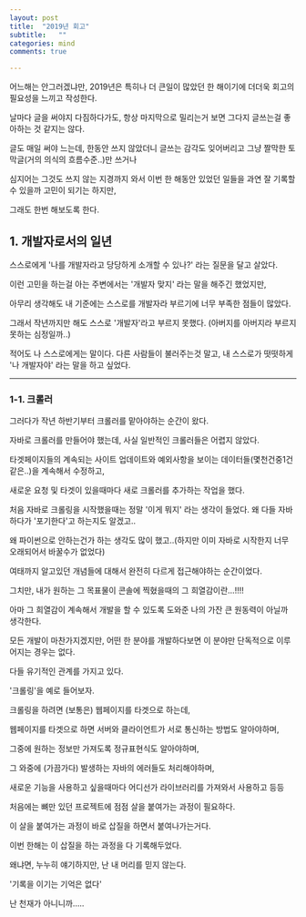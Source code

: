 ```yaml
---
layout: post
title:  "2019년 회고"
subtitle:   ""
categories: mind
comments: true

---
```




어느해는 안그러겠냐만, 2019년은 특히나 더 큰일이 많았던 한 해이기에 더더욱 회고의 필요성을 느끼고 작성한다.

날마다 글을 써야지 다짐하다가도, 항상 마지막으로 밀리는거 보면 그다지 글쓰는걸 좋아하는 것 같지는 않다.

글도 매일 써야 느는데, 한동안 쓰지 않았더니 글쓰는 감각도 잊어버리고 그냥 짤막한 토막글(거의 의식의 흐름수준..)만 쓰거나 

심지어는 그것도 쓰지 않는 지경까지 와서 이번 한 해동안 있었던 일들을 과연 잘 기록할 수 있을까 고민이 되기는 하지만, 

그래도 한번 해보도록 한다.



## 1. 개발자로서의 일년

스스로에게 '나를 개발자라고 당당하게 소개할 수 있나?' 라는 질문을 달고 살았다. 

이런 고민을 하는걸 아는 주변에서는 '개발자 맞지' 라는 말을 해주긴 했었지만, 

아무리 생각해도 내 기준에는 스스로를 개발자라 부르기에 너무 부족한 점들이 많았다.

그래서 작년까지만 해도 스스로 '개발자'라고 부르지 못했다. (아버지를 아버지라 부르지 못하는 심정일까..)

적어도 나 스스로에게는 말이다. 다른 사람들이 불러주는것 말고, 내 스스로가 떳떳하게 '나 개발자야' 라는 말을 하고 싶었다.



---

### 1-1. 크롤러

그러다가 작년 하반기부터 크롤러를 맡아야하는 순간이 왔다. 

자바로 크롤러를 만들어야 했는데, 사실 일반적인 크롤러들은 어렵지 않았다.

타겟페이지들의 계속되는 사이트 업데이트와 예외사항을 보이는 데이터들(몇천건중1건 같은..)을 계속해서 수정하고, 

새로운 요청 및 타겟이 있을때마다 새로 크롤러를 추가하는 작업을 했다.

처음 자바로 크롤링을 시작했을때는 정말 '이게 뭐지' 라는 생각이 들었다. 왜 다들 자바 하다가 '포기한다'고 하는지도 알겠고..

왜 파이썬으로 안하는건가 하는 생각도 많이 했고..(하지만 이미 자바로 시작한지 너무 오래되어서 바꿀수가 없었다)

여태까지 알고있던 개념들에 대해서 완전히 다르게 접근해야하는 순간이었다.

그치만, 내가 원하는 그 목표물이 콘솔에 찍혔을때의 그 희열감이란…!!!! 

아마 그 희열감이 계속해서 개발을 할 수 있도록 도와준 나의 가잔 큰 원동력이 아닐까 생각한다.

모든 개발이 마찬가지겠지만, 어떤 한 분야를 개발하다보면 이 분야만 단독적으로 이루어지는 경우는 없다. 

다들 유기적인 관계를 가지고 있다.



'크롤링'을 예로 들어보자. 

크롤링을 하려면 (보통은) 웹페이지를 타겟으로 하는데, 

웹페이지를 타겟으로 하면 서버와 클라이언트가 서로 통신하는 방법도 알아야하며,

그중에 원하는 정보만 가져도록 정규표현식도 알아야하며,

그 와중에 (가끔가다) 발생하는 자바의 에러들도 처리해야하며,

새로운 기능을 사용하고 싶을때마다 어디선가 라이브러리를 가져와서 사용하고 등등

처음에는 뼈만 있던 프로젝트에 점점 살을 붙여가는 과정이 필요하다. 

이 살을 붙여가는 과정이 바로 삽질을 하면서 붙여나가는거다.



이번 한해는 이 삽질을 하는 과정을 다 기록해두었다.

왜냐면, 누누히 얘기하지만, 난 내 머리를 믿지 않는다.

'기록을 이기는 기억은 없다'

난 천재가 아니니까…..

